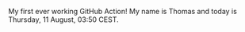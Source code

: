 My first ever working GitHub Action!
My name is Thomas and today is Thursday, 11 August, 03:50 CEST. 
